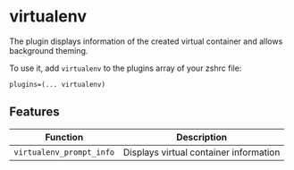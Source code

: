 # virtualenv

The plugin displays information of the created virtual container and allows background theming.

To use it, add `virtualenv` to the plugins array of your zshrc file:
```
plugins=(... virtualenv)
```

## Features

| Function                 | Description                            |
|--------------------------|----------------------------------------|
| `virtualenv_prompt_info` | Displays virtual container information |
